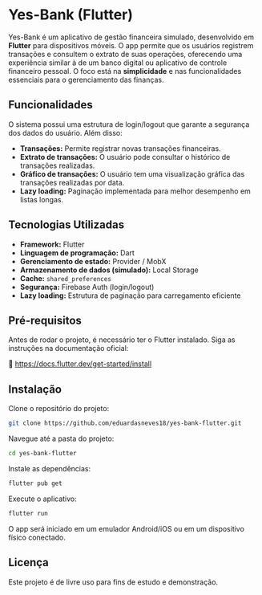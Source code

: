 # Yes-Bank (Flutter)

Yes-Bank é um aplicativo de gestão financeira simulado, desenvolvido em **Flutter** para dispositivos móveis. O app permite que os usuários registrem transações e consultem o extrato de suas operações, oferecendo uma experiência similar à de um banco digital ou aplicativo de controle financeiro pessoal. O foco está na **simplicidade** e nas funcionalidades essenciais para o gerenciamento das finanças.

## Funcionalidades

O sistema possui uma estrutura de login/logout que garante a segurança dos dados do usuário. Além disso:

- **Transações:** Permite registrar novas transações financeiras.
- **Extrato de transações:** O usuário pode consultar o histórico de transações realizadas.
- **Gráfico de transações:** O usuário tem uma visualização gráfica das transações realizadas por data.
- **Lazy loading:** Paginação implementada para melhor desempenho em listas longas.

## Tecnologias Utilizadas

- **Framework:** Flutter
- **Linguagem de programação:** Dart
- **Gerenciamento de estado:** Provider / MobX
- **Armazenamento de dados (simulado):** Local Storage
- **Cache:** `shared_preferences`
- **Segurança:** Firebase Auth (login/logout)
- **Lazy loading:** Estrutura de paginação para carregamento eficiente

## Pré-requisitos

Antes de rodar o projeto, é necessário ter o Flutter instalado. Siga as instruções na documentação oficial:

📎 https://docs.flutter.dev/get-started/install

## Instalação
Clone o repositório do projeto:

```bash
git clone https://github.com/eduardasneves18/yes-bank-flutter.git
```
Navegue até a pasta do projeto:

```bash
cd yes-bank-flutter
```
Instale as dependências:

```bash
flutter pub get
```
Execute o aplicativo:

```bash
flutter run
```
O app será iniciado em um emulador Android/iOS ou em um dispositivo físico conectado.

## Licença
Este projeto é de livre uso para fins de estudo e demonstração.
